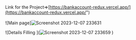 Link for the Project=>[https://bankaccount-redux.vercel.app/](https://bankaccount-redux.vercel.app/")
</br>
</br>
![Main page]![Screenshot 2023-12-07 233631](https://github.com/ChiragRaju/bankaccount-redux/assets/87014922/2b0843ee-de14-499e-aa97-84e67fc5b399)

![Details Filling ](![Screenshot 2023-12-07 233659](https://github.com/ChiragRaju/bankaccount-redux/assets/87014922/967f41bc-a3c1-4450-96b4-c568a4af4bbf)
)
